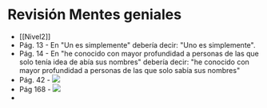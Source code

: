 # Revisión Mentes geniales

- [[Nivel2]]
- Pág. 13 - En "Un es simplemente" debería decir: "Uno es simplemente".
- Pág. 14 - En "he conocido con mayor profundidad a personas de las que solo tenía idea de abía sus nombres" debería decir: "he conocido con mayor profundidad a personas de las que solo sabía sus nombres"
- Pág. 42 - ![](https://hypernotes.zenkit.com/api/v1/lists/2362182/files/9uWLt_kNs)
- Pág 168 - ![](https://hypernotes.zenkit.com/api/v1/lists/2362182/files/u_S5ymfIe)
- 
